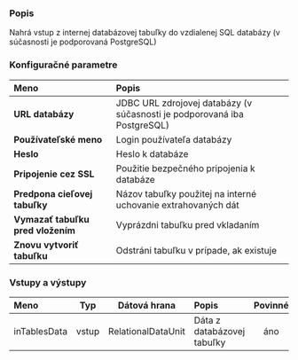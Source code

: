 ### Popis

Nahrá vstup z internej databázovej tabuľky do vzdialenej SQL databázy (v súčasnosti je podporovaná PostgreSQL)

### Konfiguračné parametre

| Meno | Popis |
|:----|:----|
|**URL databázy** | JDBC URL zdrojovej databázy (v súčasnosti je podporovaná iba PostgreSQL) |
|**Používateľské meno** | Login používateľa databázy |
|**Heslo** | Heslo k databáze |
|**Pripojenie cez SSL** | Použitie bezpečného pripojenia k databáze |
|**Predpona cieľovej tabuľky** | Názov tabuľky použitej na interné uchovanie extrahovaných dát |
|**Vymazať tabuľku pred vložením** | Vyprázdni tabuľku pred vkladaním |
|**Znovu vytvoriť tabuľku** | Odstráni tabuľku v prípade, ak existuje |

### Vstupy a výstupy

|Meno |Typ | Dátová hrana | Popis | Povinné |
|:--------|:------:|:------:|:-------------|:---------------------:|
|inTablesData |vstup| RelationalDataUnit | Dáta z databázovej tabuľky |áno|